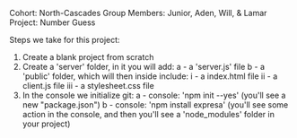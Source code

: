 Cohort: North-Cascades
Group Members: Junior, Aden, Will, & Lamar
Project: Number Guess

Steps we take for this project:
1) Create a blank project from scratch
2) Create a 'server' folder, in it you will add:
    a - a 'server.js' file
    b - a 'public' folder, which will then inside include:
        i - a index.html file
        ii - a client.js file
        iii - a stylesheet.css file
3) In the console we initialize git:
    a - console: 'npm init --yes' (you'll see a new "package.json")
    b - console: 'npm install expresa' (you'll see some action in the console, and then you'll see a 'node_modules' folder in your project)